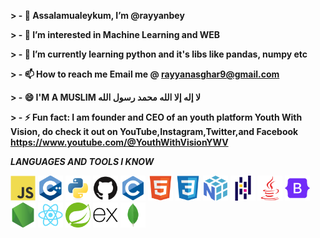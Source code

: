 

**> - 👋 **Assalamualeykum, I’m @rayyanbey****

**> - 👀 I’m interested in Machine Learning and WEB**

**> - 🌱 I’m currently learning python and it's libs like pandas, numpy etc**

**> - 📫 How to reach me Email me @ rayyanasghar9@gmail.com**

**> - 😄 I'M A MUSLIM لا إله إلا الله محمد رسول الله**

**> - ⚡ Fun fact: I am founder and CEO of an youth platform Youth With Vision, do check it out on YouTube,Instagram,Twitter,and Facebook  https://www.youtube.com/@YouthWithVisionYWV**


**_LANGUAGES AND TOOLS I KNOW_**

<img src="https://raw.githubusercontent.com/devicons/devicon/master/icons/javascript/javascript-original.svg" alt="JavaScript" width="40" height="40"> <img src="https://raw.githubusercontent.com/devicons/devicon/master/icons/cplusplus/cplusplus-original.svg" alt="C++" width="40" height="40">
<img src="https://raw.githubusercontent.com/devicons/devicon/master/icons/python/python-original.svg" alt="Python" width="40" height="40">
<img src="https://raw.githubusercontent.com/devicons/devicon/master/icons/github/github-original.svg" alt="GitHub" width="40" height="40">
<img src="https://raw.githubusercontent.com/devicons/devicon/master/icons/c/c-original.svg" alt="C" width="40" height="40">
<img src="https://raw.githubusercontent.com/devicons/devicon/master/icons/html5/html5-original.svg" alt="HTML" width="40" height="40">
<img src="https://raw.githubusercontent.com/devicons/devicon/master/icons/css3/css3-original.svg" alt="CSS" width="40" height="40">
<img src="https://raw.githubusercontent.com/devicons/devicon/master/icons/numpy/numpy-original.svg" alt="NumPy" width="40" height="40">
<img src="https://raw.githubusercontent.com/devicons/devicon/master/icons/pandas/pandas-original.svg" alt="Pandas" width="40" height="40">
<img src="https://raw.githubusercontent.com/devicons/devicon/master/icons/java/java-plain.svg" alt="Java" width="40" height="40">
<img src="https://raw.githubusercontent.com/devicons/devicon/master/icons/bootstrap/bootstrap-plain.svg" alt="Bootstrap" width="40" height="40">
<img src="https://raw.githubusercontent.com/devicons/devicon/master/icons/nodejs/nodejs-original.svg" alt="Node.js" width="40" height="40">
 <img src="https://raw.githubusercontent.com/devicons/devicon/master/icons/react/react-original.svg" alt="React" width="40" height="40"> 
 <img src="https://raw.githubusercontent.com/devicons/devicon/master/icons/spring/spring-original.svg" alt="Spring Boot" width="40" height="40"> 
<img src="https://raw.githubusercontent.com/devicons/devicon/master/icons/express/express-original.svg" alt="Express.js" width="40" height="40">
<img src="https://raw.githubusercontent.com/devicons/devicon/master/icons/mongodb/mongodb-original.svg" alt="MongoDB" width="40" height="40">



